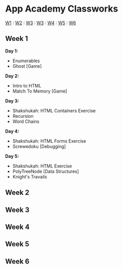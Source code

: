 # App Academy Classworks

[W1](#week-1) : [W2](#week-2) : [W3](#week-3) : [W3](#week-3) : [W4](#week-4) : [W5](#week-5) : [W6](#week-6)

## Week 1

**Day 1:**
- Enumerables
- Ghost [Game]

**Day 2:**
- Intro to HTML
- Match To Memory [Game]

**Day 3:**
- Shakshukah: HTML Containers Exercise
- Recursion
- Word Chains

**Day 4:**
- Shakshukah: HTML Forms Exercise
- Screwedoku [Debugging]

**Day 5:**
- Shakshukah: HTML <head> Exercise
- PolyTreeNode [Data Structures]
- Knight's Travails

## Week 2
## Week 3
## Week 4
## Week 5
## Week 6
